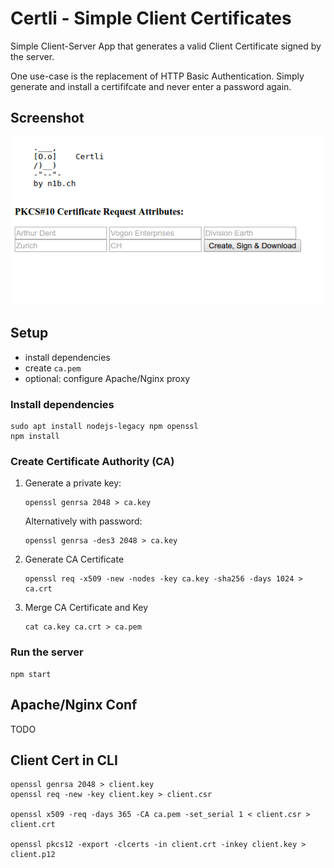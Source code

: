 # Certli - Simple Client Certificates

Simple Client-Server App that generates a valid Client Certificate signed by the server.

One use-case is the replacement of HTTP Basic Authentication. Simply generate and install a certififcate and never enter a password again.

## Screenshot
![Alt text](screenie.png?raw=true "Screenie")

## Setup
- install dependencies
- create `ca.pem`
- optional: configure Apache/Nginx proxy


### Install dependencies
```
sudo apt install nodejs-legacy npm openssl
npm install
```

### Create Certificate Authority (CA)

1. Generate a private key:
   ```
   openssl genrsa 2048 > ca.key
   ```
   
   Alternatively with password:
   ```
   openssl genrsa -des3 2048 > ca.key
   ```
   
2. Generate CA Certificate
   ```
   openssl req -x509 -new -nodes -key ca.key -sha256 -days 1024 > ca.crt
   ```
   
3. Merge CA Certificate and Key
   ```
   cat ca.key ca.crt > ca.pem
   ```
   
### Run the server
```
npm start
```
   
## Apache/Nginx Conf

TODO


## Client Cert in CLI
```
openssl genrsa 2048 > client.key
openssl req -new -key client.key > client.csr

openssl x509 -req -days 365 -CA ca.pem -set_serial 1 < client.csr > client.crt

openssl pkcs12 -export -clcerts -in client.crt -inkey client.key > client.p12
```

